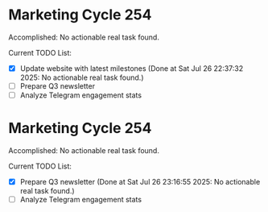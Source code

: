 # Marketing Cycle 254

Accomplished: No actionable real task found.

Current TODO List:

- [x] Update website with latest milestones  (Done at Sat Jul 26 22:37:32 2025: No actionable real task found.)
- [ ] Prepare Q3 newsletter
- [ ] Analyze Telegram engagement stats

# Marketing Cycle 254

Accomplished: No actionable real task found.

Current TODO List:

- [x] Prepare Q3 newsletter  (Done at Sat Jul 26 23:16:55 2025: No actionable real task found.)
- [ ] Analyze Telegram engagement stats